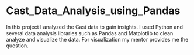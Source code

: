 # Cast_Data_Analysis_using_Pandas
In this project I analyzed the Cast data to gain insights. 
I used Python and several data analysis libraries such as Pandas and Matplotlib to clean analyze and visualize the data. 
For visualization my mentor provides me the question.
